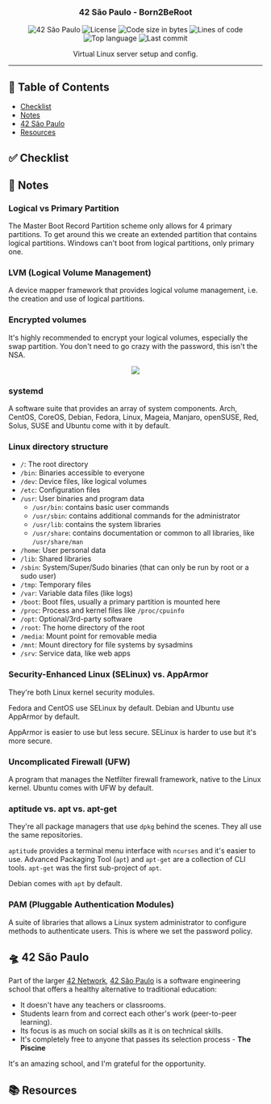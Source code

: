 <h3 align="center">42 São Paulo - Born2BeRoot</h3>

<div align="center">

![42 São Paulo](https://img.shields.io/badge/42-SP-1E2952)
![License](https://img.shields.io/github/license/librity/ft_minirt?color=yellow)
![Code size in bytes](https://img.shields.io/github/languages/code-size/librity/ft_minirt?color=blue)
![Lines of code](https://img.shields.io/tokei/lines/github/librity/ft_minirt?color=blueviolet)
![Top language](https://img.shields.io/github/languages/top/librity/ft_minirt?color=ff69b4)
![Last commit](https://img.shields.io/github/last-commit/librity/ft_minirt?color=orange)

</div>

<p align="center"> Virtual Linux server setup and config.
  <br>
</p>

---

## 📜 Table of Contents

- [Checklist](#checklist)
- [Notes](#notes)
- [42 São Paulo](#ft_sp)
- [Resources](#resources)

## ✅ Checklist <a name = "checklist"></a>

## 📝 Notes <a name = "notes"></a>

### Logical vs Primary Partition

The Master Boot Record Partition scheme only allows for 4 primary partitions.
To get around this we create an extended partition that contains logical partitions.
Windows can't boot from logical partitions, only primary one.

### LVM (Logical Volume Management)

A device mapper framework that provides logical volume management,
i.e. the creation and use of logical partitions.

### Encrypted volumes

It's highly recommended to encrypt your logical volumes,
especially the swap partition.
You don't need to go crazy with the password, this isn't the NSA.

<p align="center">
  <img src="https://imgs.xkcd.com/comics/security.png">
</p>

### systemd

A software suite that provides an array of system components.
Arch, CentOS, CoreOS, Debian, Fedora, Linux, Mageia,
Manjaro, openSUSE, Red, Solus, SUSE and Ubuntu come with it by default.

### Linux directory structure

- `/`: The root directory
- `/bin`: Binaries accessible to everyone
- `/dev`: Device files, like logical volumes
- `/etc`: Configuration files
- `/usr`: User binaries and program data
  - `/usr/bin`: contains basic user commands
  - `/usr/sbin`: contains additional commands for the administrator
  - `/usr/lib`: contains the system libraries
  - `/usr/share`: contains documentation or common to all libraries, like `/usr/share/man`
- `/home`: User personal data
- `/lib`: Shared libraries
- `/sbin`: System/Super/Sudo binaries (that can only be run by root or a sudo user)
- `/tmp`: Temporary files
- `/var`: Variable data files (like logs)
- `/boot`: Boot files, usually a primary partition is mounted here
- `/proc`: Process and kernel files like `/proc/cpuinfo`
- `/opt`: Optional/3rd-party software
- `/root`: The home directory of the root
- `/media`: Mount point for removable media
- `/mnt`: Mount directory for file systems by sysadmins
- `/srv`: Service data, like web apps

### Security-Enhanced Linux (SELinux) vs. AppArmor

They're both Linux kernel security modules.

Fedora and CentOS use SELinux by default.
Debian and Ubuntu use AppArmor by default.

AppArmor is easier to use but less secure.
SELinux is harder to use but it's more secure.

### Uncomplicated Firewall (UFW)

A program that manages the Netfilter firewall framework, native to the Linux kernel.
Ubuntu comes with UFW by default.

### aptitude vs. apt vs. apt-get

They're all package managers that use `dpkg` behind the scenes.
They all use the same repositories.

`aptitude` provides a terminal menu interface with `ncurses`
and it's easier to use.
Advanced Packaging Tool (`apt`) and `apt-get` are a collection of CLI tools.
`apt-get` was the first sub-project of `apt`.

Debian comes with `apt` by default.

### PAM (Pluggable Authentication Modules)

A suite of libraries that allows a Linux system administrator
to configure methods to authenticate users.
This is where we set the password policy.

## 🛸 42 São Paulo <a name = "ft_sp"></a>

Part of the larger [42 Network](https://www.42.fr/42-network/),
[42 São Paulo](https://www.42sp.org.br/) is a software engineering school
that offers a healthy alternative to traditional education:

- It doesn't have any teachers or classrooms.
- Students learn from and correct each other's work (peer-to-peer learning).
- Its focus is as much on social skills as it is on technical skills.
- It's completely free to anyone that passes its selection process - **The Piscine**

It's an amazing school, and I'm grateful for the opportunity.

## 📚 Resources <a name = "resources"></a>

